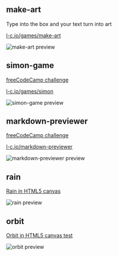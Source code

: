 ## make-art
Type into the box and your text turn into art

[l-c.io/games/make-art](https://l-c.io/games/make-art)

![make-art preview](https://i.imgur.com/SLAPIrT.png)

## simon-game
[freeCodeCamp challenge](https://en.wikipedia.org/wiki/Simon_(game))

[l-c.io/games/simon](https://l-c.io/games/simon)

![simon-game preview](https://i.imgur.com/8u9ZbeW.png)

## markdown-previewer
[freeCodeCamp challenge](https://www.freecodecamp.org/learn/front-end-development-libraries/front-end-development-libraries-projects/build-a-markdown-previewer)

[l-c.io/markdown-previewer](https://l-c.io/markdown-previewer/)

![markdown-previewer preview](https://i.imgur.com/09F2nVE.png)

## rain
[Rain in HTML5 canvas](https://l-c.io/rain)

![rain preview](https://i.imgur.com/UFd2sih.png)

## orbit
[Orbit in HTML5 canvas test](https://l-c.io/orbit)

![orbit preview](https://i.imgur.com/A8F1UkM.png)
